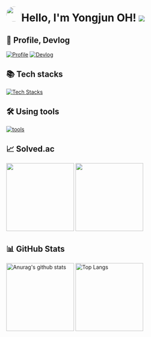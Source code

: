 <!-- 참고 링크 [https://80000coding.oopy.io/865f4b2a-5198-49e8-a173-0f893a4fed45] -->

<div align="left">
  <h1><img src="https://i.redd.it/6do158vk2ue61.png" style="border-radius: 70%; height: 40px; width: 40px;">Hello, I'm Yongjun OH! <a href="https://hits.seeyoufarm.com"><img src="https://hits.seeyoufarm.com/api/count/incr/badge.svg?url=https%3A%2F%2Fgithub.com%2F55yong%2Fhit-counter&count_bg=%2379C83D&title_bg=%23555555&icon=&icon_color=%23E7E7E7&title=hits&edge_flat=true"/></a></h1>
</div>

## 📝 Profile, Devlog
[![Profile](https://skillicons.dev/icons?i=notion)](https://55yong.notion.site/69bfd4afd72640f68c08665ac3a3cd08)
[![Devlog](https://skillicons.dev/icons?i=github)](https://55yong.github.io)


## 📚 Tech stacks
[![Tech Stacks](https://skillicons.dev/icons?i=debian,ubuntu,windows,bash,html,css,js,react&perline=4)](https://skillicons.dev)   

## 🛠️ Using tools
[![tools](https://skillicons.dev/icons?i=vim,vscode,figma)](https://skillicons.dev)

<div align="left">
  <h2>📈 Solved.ac</h2>
  <img style="height: 180px" src="http://mazassumnida.wtf/api/v2/generate_badge?boj=55yong"/>
  <img style="height: 180px" src="http://mazandi.herokuapp.com/api?handle=55yong&theme=cold"/>
</div>

<div align="left">
  <h2 align="left">📊 GitHub Stats</h2>
    <img style="height: 180px" src="https://github-readme-stats.vercel.app/api?username=55yong" alt="Anurag&#39;s github stats">
    <img style="height: 180px" src="https://github-readme-stats.vercel.app/api/top-langs/?username=55yong&amp;layout=compact" alt="Top Langs">
</div>
